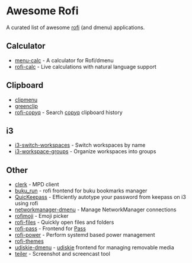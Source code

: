 # Awesome Rofi

A curated list of awesome [rofi](https://github.com/DaveDavenport/rofi) (and dmenu) applications.

## Calculator

- [menu-calc](https://github.com/sumnerevans/menu-calc) -
  A calculator for Rofi/dmenu
- [rofi-calc](https://github.com/svenstaro/rofi-calc) -
  Live calculations with natural language support

## Clipboard

- [clipmenu](https://github.com/cdown/clipmenu)
- [greenclip](https://github.com/erebe/greenclip)
- [rofi-copyq](https://github.com/cjbassi/rofi-copyq) -
  Search [copyq](https://github.com/hluk/CopyQ) clipboard history

## i3

- [i3-switch-workspaces](https://github.com/carnager/rofi-scripts/blob/master/i3_switch_workspace.sh) -
  Switch workspaces by name
- [i3-workspace-groups](https://github.com/cjbassi/i3-workspace-groups) -
  Organize workspaces into groups

## Other

- [clerk](https://github.com/carnager/clerk) -
  MPD client
- [buku_run](https://github.com/carnager/buku_run) -
  rofi frontend for buku bookmarks manager
- [QuicKeepass](https://github.com/nongiach/QuicKeepass) - Efficiently autotype your password from keepass on i3 using rofi 
- [networkmanager-dmenu](https://github.com/firecat53/networkmanager-dmenu) -
  Manage NetworkManager connections
- [rofimoji](https://github.com/fdw/rofimoji) -
  Emoji picker
- [rofi-files](https://github.com/cjbassi/rofi-files) -
  Quickly open files and folders
- [rofi-pass](https://github.com/carnager/rofi-pass) -
  Frontend for [Pass](https://www.passwordstore.org/)
- [rofi-power](https://github.com/cjbassi/rofi-power) -
  Perform systemd based power management
- [rofi-themes](https://github.com/DaveDavenport/rofi-themes)
- [udiskie-dmenu](https://github.com/fogine/udiskie-dmenu) -
  [udiskie](https://github.com/coldfix/udiskie) frontend for managing removable media
- [teiler](https://github.com/carnager/teiler) -
  Screenshot and screencast tool
